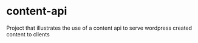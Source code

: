 # content-api
Project that illustrates the use of a content api to serve wordpress created content to clients
